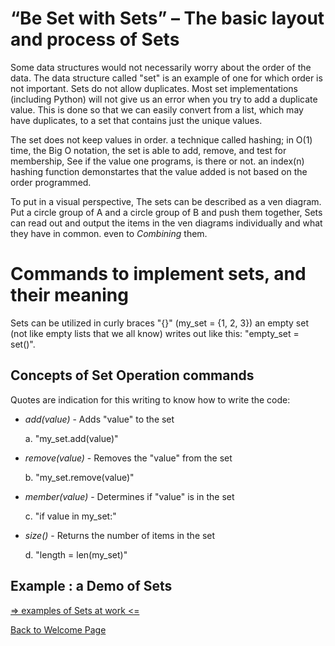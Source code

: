 # “Be Set with Sets” – The basic layout and process of Sets
Some data structures would not necessarily worry about the order of the data. The data structure called "set" is an example of one for which order is not important. Sets do not allow duplicates. Most set implementations (including Python) will not give us an error when you try to add a duplicate value. This is done so that we can easily convert from a list, which may have duplicates, to a set that contains just the unique values.

The set does not keep values in order. a technique called hashing; in O(1) time, the Big O notation, the set is able to add, remove, and test for membership, See if the value one programs, is there or not. 
an index(n) hashing function  demonstartes that  the value added is not based on the order programmed.

To put in a visual perspective, The sets can be described as a ven diagram. Put a circle group of A and a circle
group of B and push them together, Sets can read out and output the items in the ven diagrams individually and 
what they have in common. even to *Combining* them.

# Commands to implement sets, and their meaning

Sets can be utilized in curly braces "{}" (my_set = {1, 2, 3}) an empty set (not like empty lists that we all know) writes out like this: "empty_set = set()". 

## Concepts of Set Operation commands

Quotes are indication for this writing to know how to write the code:

* *add(value)* - Adds "value" to the set	
    
    a. "my_set.add(value)"

* *remove(value)* - Removes the "value" from the set	
    
    b. "my_set.remove(value)"

* *member(value)* - Determines if "value" is in the set	
    
    c. "if value in my_set:"

* *size()* - Returns the number of items in the set	
    
    d. "length = len(my_set)"



## Example : a Demo of Sets
[=> examples of Sets at work <=](program_example2.py)



[Back to Welcome Page](0-welcome.md)